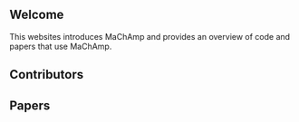 ## Welcome

This websites introduces MaChAmp and provides an overview of code and papers that use MaChAmp.

## Contributors

## Papers



